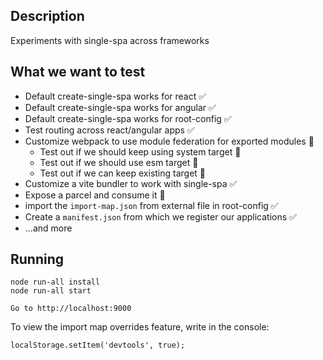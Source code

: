 ## Description
Experiments with single-spa across frameworks

## What we want to test
- Default create-single-spa works for react ✅
- Default create-single-spa works for angular ✅
- Default create-single-spa works for root-config ✅
- Test routing across react/angular apps ✅
- Customize webpack to use module federation for exported modules 🚧
    - Test out if we should keep using system target 🚧
    - Test out if we should use esm target 🚧
    - Test out if we can keep existing target 🚧
- Customize a vite bundler to work with single-spa ✅
- Expose a parcel and consume it 🚧
- import the `import-map.json` from external file in root-config ✅
- Create a `manifest.json` from which we register our applications ✅
- ...and more

## Running
```
node run-all install
node run-all start

Go to http://localhost:9000
```

To view the import map overrides feature, write in the console:

```
localStorage.setItem('devtools', true);
```